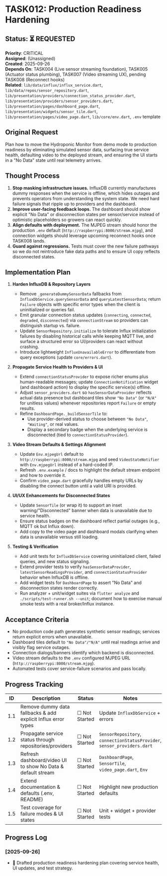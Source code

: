 # TASK012: Production Readiness Hardening

## Status: ⏳ REQUESTED

**Priority**: CRITICAL  
**Assigned**: (Unassigned)  
**Created**: 2025-09-26  
**Depends On**: TASK004 (Live sensor streaming foundation), TASK005 (Actuator status plumbing), TASK007 (Video streaming UX), pending TASK008 (Reconnect hooks)  
**Related**: `lib/data/influx/influx_service.dart`, `lib/data/repos/sensor_repository.dart`, `lib/presentation/providers/connection_status_provider.dart`, `lib/presentation/providers/sensor_providers.dart`, `lib/presentation/pages/dashboard_page.dart`, `lib/presentation/widgets/sensor_tile.dart`, `lib/presentation/pages/video_page.dart`, `lib/core/env.dart`, `.env` template

## Original Request
Plan how to move the Hydroponic Monitor from demo mode to production readiness by eliminating simulated sensor data, surfacing true service health, defaulting video to the deployed stream, and ensuring the UI starts in a "No Data" state until real telemetry arrives.

## Thought Process
1. **Stop masking infrastructure issues.** InfluxDB currently manufactures dummy responses when the service is offline, which hides outages and prevents operators from understanding the system state. We need hard failure signals that ripple up to providers and the dashboard.
2. **Improve user-facing feedback loops.** The dashboard should show explicit "No Data" or disconnection states per sensor/service instead of optimistic placeholders so growers can react quickly.
3. **Align defaults with deployment.** The MJPEG stream should honor the production `.env` default (`http://raspberrypi:8000/stream.mjpg`), and connection widgets should leverage upcoming reconnect hooks once TASK008 lands.
4. **Guard against regressions.** Tests must cover the new failure pathways so we do not reintroduce fake data paths and to ensure UI copy reflects disconnected states.

## Implementation Plan
1. **Harden InfluxDB & Repository Layers**  
   - Remove `_generateDummySensorData` fallbacks from `InfluxDbService.querySensorData` and `queryLatestSensorData`; return `Failure` objects with specific error types when the client is uninitialized or queries fail.  
   - Emit granular connection status updates (`connecting`, `connected`, `degraded`, `disconnected`) via `connectionStream` so providers can distinguish startup vs. failure.  
   - Update `SensorRepository.initialize` to tolerate Influx initialization failures by disabling historical calls while keeping MQTT live, and surface a structured error so UI/providers can react without crashing.  
   - Introduce lightweight `InfluxUnavailableError` to differentiate from query exceptions (update `core/errors.dart`).

2. **Propagate Service Health to Providers & UI**  
   - Extend `connectionStatusProvider` to expose richer enums plus human-readable messages; update `ConnectionNotification` widget (and dashboard action) to display the specific service(s) offline.  
   - Adjust `sensor_providers.dart` so `hasSensorDataProvider` reflects actual data presence but dashboard tiles show `"No Data"` (or `"N/A"` for unitless values) whenever repositories report `Failure` or empty results.  
   - Refine `DashboardPage._buildSensorTile` to:  
     * Use provider-derived status to choose between `"No Data"`, `"Waiting"`, or real values.  
     * Display a secondary badge when the underlying service is disconnected (tied to `connectionStatusProvider`).

3. **Video Stream Defaults & Settings Alignment**  
   - Update `Env.mjpegUrl` default to `http://raspberrypi:8000/stream.mjpg` and seed `VideoStateNotifier` with `Env.mjpegUrl` instead of a hard-coded IP.  
   - Refresh `.env.example` / docs to highlight the default stream endpoint and how to override it.  
   - Confirm `video_page.dart` gracefully handles empty URLs by disabling the connect button until a valid URI is provided.

4. **UI/UX Enhancements for Disconnected States**  
   - Update `SensorTile` (or wrap it) to support an inset warning/"Disconnected" banner when data is unavailable due to service health.  
   - Ensure status badges on the dashboard reflect partial outages (e.g., MQTT ok but Influx down).  
   - Add copy to the video page and dashboard modals clarifying when data is unavailable versus still loading.

5. **Testing & Verification**  
   - Add unit tests for `InfluxDbService` covering uninitialized client, failed queries, and new status signaling.  
   - Extend provider tests to verify `hasSensorDataProvider`, `latestSensorReadingsProvider`, and `connectionStatusProvider` behavior when InfluxDB is offline.  
   - Add widget tests for `DashboardPage` to assert "No Data" and disconnection states render correctly.  
   - Run analyzer + unit/widget suites via `flutter analyze` and `./scripts/test-runner.sh --unit`; document how to exercise manual smoke tests with a real broker/Influx instance.

## Acceptance Criteria
- No production code path generates synthetic sensor readings; services return explicit errors when unavailable.  
- Dashboard tiles default to `"No Data"/"N/A"` until real readings arrive and visibly flag service outages.  
- Connection dialogs/banners identify which backend is disconnected.  
- Video stream defaults to the `.env` configured MJPEG URL (`http://raspberrypi:8000/stream.mjpg`).  
- Automated tests cover service-failure scenarios and pass locally.

## Progress Tracking
| ID | Description | Status | Notes |
|----|-------------|--------|-------|
| 1.1 | Remove dummy data fallbacks & add explicit Influx error types | ☐ Not Started | Update `InfluxDbService` + errors | 
| 1.2 | Propagate service status through repositories/providers | ☐ Not Started | `SensorRepository`, `connectionStatusProvider`, `sensor_providers.dart` |
| 1.3 | Refresh dashboard/video UI to show No Data & default stream | ☐ Not Started | `DashboardPage`, `SensorTile`, `video_page.dart`, `Env` |
| 1.4 | Extend documentation & defaults (.env, README) | ☐ Not Started | Highlight new production defaults |
| 1.5 | Test coverage for failure modes & UI states | ☐ Not Started | Unit + widget + provider tests |

## Progress Log
### [2025-09-26]
- 📝 Drafted production readiness hardening plan covering service health, UI updates, and test strategy.
